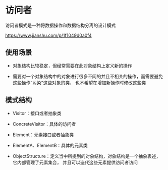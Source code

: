 # 访问者

访问者模式是一种将数据操作和数据结构分离的设计模式

https://www.jianshu.com/p/1f1049d0a0f4

## 使用场景

* 对象结构比较稳定，但经常需要在此对象结构上定义新的操作

* 需要对一个对象结构中的对象进行很多不同的并且不相关的操作，而需要避免这些操作“污染”这些对象的类，
  也不希望在增加新操作时修改这些类
  
## 模式结构

* Visitor：接口或者抽象类

* ConcreteVisitor：具体的访问者

* Element：元素接口或者抽象类

* ElementA、ElementB：具体的元素类

* ObjectStructure：定义当中所提到的对象结构，对象结构是一个抽象表述，它内部管理了元素集合，
  并且可以迭代这些元素提供访问者访问

